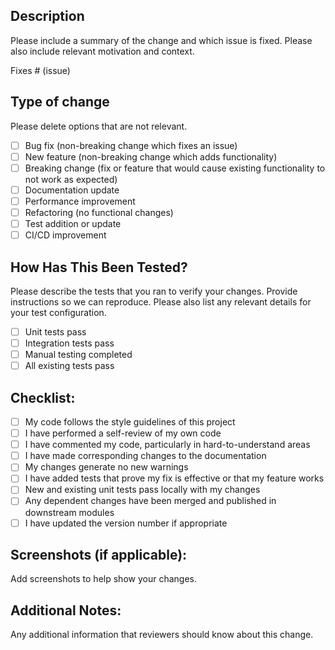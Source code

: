 ## Description
Please include a summary of the change and which issue is fixed. Please also include relevant motivation and context.

Fixes # (issue)

## Type of change
Please delete options that are not relevant.

- [ ] Bug fix (non-breaking change which fixes an issue)
- [ ] New feature (non-breaking change which adds functionality)
- [ ] Breaking change (fix or feature that would cause existing functionality to not work as expected)
- [ ] Documentation update
- [ ] Performance improvement
- [ ] Refactoring (no functional changes)
- [ ] Test addition or update
- [ ] CI/CD improvement

## How Has This Been Tested?
Please describe the tests that you ran to verify your changes. Provide instructions so we can reproduce. Please also list any relevant details for your test configuration.

- [ ] Unit tests pass
- [ ] Integration tests pass
- [ ] Manual testing completed
- [ ] All existing tests pass

## Checklist:
- [ ] My code follows the style guidelines of this project
- [ ] I have performed a self-review of my own code
- [ ] I have commented my code, particularly in hard-to-understand areas
- [ ] I have made corresponding changes to the documentation
- [ ] My changes generate no new warnings
- [ ] I have added tests that prove my fix is effective or that my feature works
- [ ] New and existing unit tests pass locally with my changes
- [ ] Any dependent changes have been merged and published in downstream modules
- [ ] I have updated the version number if appropriate

## Screenshots (if applicable):
Add screenshots to help show your changes.

## Additional Notes:
Any additional information that reviewers should know about this change.
